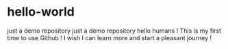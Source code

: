 # hello-world
just a demo repository
just a demo repository hello humans ! This is my first time to use Github !
I wish I can learn more and start a pleasant journey !
